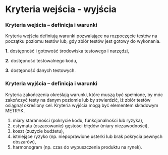 # Kryteria wejścia - wyjścia



### **Kryteria wejścia – definicja i warunki**

Kryteria wejścia definiują warunki pozwalające na rozpoczęcie testów na początku poziomu testów lub, gdy zbiór testów jest gotowy do wykonania.

**1.**   dostępność i gotowość środowiska testowego i narzędzi,

**2.**   dostępność testowalnego kodu,

**3.**   dostępność danych testowych.

### **Kryteria wyjścia – definicja i warunki**

Kryteria zakończenia określają warunki, które muszą być spełnione, by móc zakończyć testy na danym poziomie lub by stwierdzić, iż zbiór testów osiągnął określony cel. Kryteria wyjścia mogą być elementem składowym METRYK.

1. miary staranności \(pokrycie kodu, funkcjonalności lub ryzyka\),
2. estymata \(oszacowanie\) gęstości błędów \(miary niezawodności\),
3. koszt \(zużycie budżetu\),
4. istniejące ryzyko \(np. niepoprawione usterki lub brak pokrycia pewnych obszarów\),
5. harmonogram \(np. czas do wypuszczenia produktu na rynek\).

